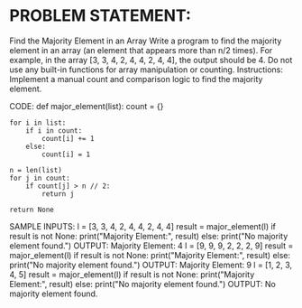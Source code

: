 # PROBLEM STATEMENT: 
Find the Majority Element in an Array Write a program to find the majority element in an 
array (an element that appears more than n/2 times). For example, in the array [3, 3, 4, 
2, 4, 4, 2, 4, 4], the output should be 4. Do not use any built-in functions for array 
manipulation or counting. Instructions: Implement a manual count and comparison 
logic to find the majority element. 
 
CODE: 
def major_element(list): 
    count = {} 
     
    for i in list: 
        if i in count: 
            count[i] += 1 
        else: 
            count[i] = 1 
             
    n = len(list) 
    for j in count: 
        if count[j] > n // 2: 
            return j  
     
    return None 
 
 
SAMPLE INPUTS: 
l = [3, 3, 4, 2, 4, 4, 2, 4, 4] 
result = major_element(l) 
if result is not None: 
print("Majority Element:", result) 
else: 
print("No majority element found.") 
OUTPUT: Majority Element: 4 
l = [9, 9, 9, 2, 2, 2, 9] 
result = major_element(l) 
if result is not None: 
print("Majority Element:", result) 
else: 
print("No majority element found.") 
OUTPUT: Majority Element: 9 
l = [1, 2, 3, 4, 5] 
result = major_element(l) 
if result is not None: 
print("Majority Element:", result) 
else: 
print("No majority element found.") 
OUTPUT: No majority element found.

